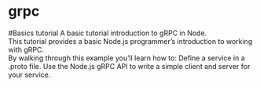 # grpc
#Basics tutorial A basic tutorial introduction to gRPC in Node.  
This tutorial provides a basic Node.js programmer’s introduction to working with gRPC.  
By walking through this example you’ll learn how to:  Define a service in a .proto file. Use the Node.js gRPC API to write a simple client and server for your service.
